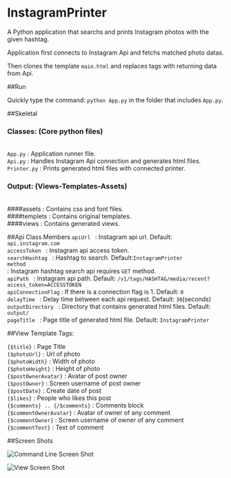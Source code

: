 InstagramPrinter
================

A Python application that searchs and prints Instagram photos with the given hashtag.

Application first connects to Instagram Api and fetchs matched photo datas.<br/>

Then clones the template <code>main.html</code> and replaces tags with returning data from Api.

##Run

Quickly type the command: <code>python App.py</code> in the folder that includes <code>App.py</code>.


##Skeletal
  <h3>Classes: (Core python files)</h3><br/>
    <code>App.py</code> : Application runner file.<br/>
    <code>Api.py</code> : Handles Instagram Api connection and generates html files.<br/>
    <code>Printer.py</code> : Prints generated html files with connected printer.<br/>
  
   <h3>Output: (Views-Templates-Assets)</h3><br/>
    ####assets          : Contains css and font files.<br/>
    ####templets        : Contains original templates.<br/>
    ####views           : Contains generated views.<br/>

##Api Class Members
  <code>apiUrl           </code>  : Instagram api url. Default: <code>api.instagram.com</code><br/>
  <code>accessToken      </code>  : Instagram api access token.<br/>
	<code>searchHashtag    </code>  : Hashtag to search. Default:<code>InstagramPrinter</code><br/>
	<code>method           </code>  : Instagram hashtag search api requires <code>GET</code> method.<br/>
	<code>apiPath          </code>  : Instagram api path. Default: <code>/v1/tags/HASHTAG/media/recent?access_token=ACCESSTOKEN</code><br/>
	<code>apiConnectionFlag</code>  : If there is a connection flag is 1. Default: <code>0</code><br/>
	<code>delayTime        </code>  : Delay time between each api request. Default: <code>30</code>(seconds) <br/>
	<code>outputDirectory  </code>  : Directory that contains generated html files. Default: <code>output/</code><br/>
	<code>pageTitle        </code>  : Page title of generated html file. Default: <code>InstagramPrinter</code><br/>

##View Template Tags:


<code>{$title}</code>                    : Page Title<br/>
<code>{$photoUrl}</code>                 : Url of photo<br/>
<code>{$photoWidth}</code>               : Width of photo<br/>
<code>{$photoHeight}</code>              : Height of photo<br/>
<code>{$postOwnerAvatar}</code>          : Avatar of post owner<br/>
<code>{$postOwner}</code>                : Screen username of post owner<br/>
<code>{$postDate}</code>                 : Create date of post<br/>
<code>{$likes}</code>                    : People who likes this post<br/>
<code>{$comments} .. {/$comments}</code> : Comments block<br/>
<code>{$commentOwnerAvatar}</code>       : Avatar of owner of any comment<br/>
<code>{$commentOwner}</code>             : Screen username of owner of any comment<br/>
<code>{$commentText}</code>              : Text of comment<br/>


##Screen Shots

![Command Line Screen Shot](https://raw.github.com/saidozcan/InstagramPrinter/master/screenshots/terminal.png)

![View Screen Shot](https://raw.github.com/saidozcan/InstagramPrinter/master/screenshots/view.png)
